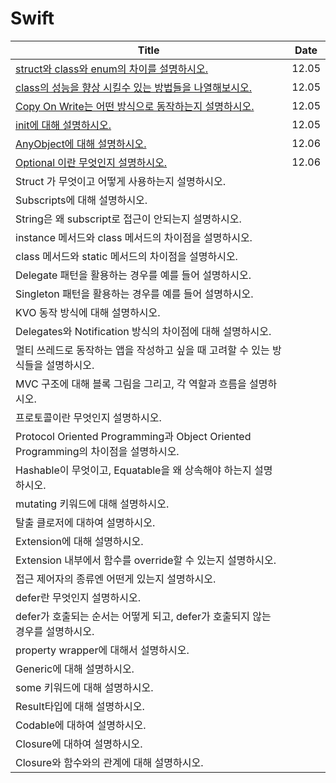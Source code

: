 # Swift

| Title                                                                                                      | Date  |
| ---------------------------------------------------------------------------------------------------------- | ----- |
| [struct와 class와 enum의 차이를 설명하시오.](https://github.com/hogumachu/TIL/blob/main/Swift/Struct_Class_Enum.md)   | 12.05 |
| [class의 성능을 향상 시킬수 있는 방법들을 나열해보시오.](https://github.com/hogumachu/TIL/blob/main/Swift/Class_Performance.md) | 12.05 |
| [Copy On Write는 어떤 방식으로 동작하는지 설명하시오.](https://github.com/hogumachu/TIL/blob/main/Swift/Copy-on-Write.md)   | 12.05 |
| [init에 대해 설명하시오.](https://github.com/hogumachu/TIL/blob/main/Swift/Initialization.md)                      | 12.05 |
| [AnyObject에 대해 설명하시오.](https://github.com/hogumachu/TIL/blob/main/Swift/AnyObject.md)                     | 12.06 |
| [Optional 이란 무엇인지 설명하시오.](https://github.com/hogumachu/TIL/blob/main/Swift/Optional.md)                    | 12.06 |
| Struct 가 무엇이고 어떻게 사용하는지 설명하시오.                                                                             |       |
| Subscripts에 대해 설명하시오.                                                                                      |       |
| String은 왜 subscript로 접근이 안되는지 설명하시오.                                                                       |       |
| instance 메서드와 class 메서드의 차이점을 설명하시오.                                                                       |       |
| class 메서드와 static 메서드의 차이점을 설명하시오.                                                                         |       |
| Delegate 패턴을 활용하는 경우를 예를 들어 설명하시오.                                                                         |       |
| Singleton 패턴을 활용하는 경우를 예를 들어 설명하시오.                                                                        |       |
| KVO 동작 방식에 대해 설명하시오.                                                                                       |       |
| Delegates와 Notification 방식의 차이점에 대해 설명하시오.                                                                 |       |
| 멀티 쓰레드로 동작하는 앱을 작성하고 싶을 때 고려할 수 있는 방식들을 설명하시오.                                                             |       |
| MVC 구조에 대해 블록 그림을 그리고, 각 역할과 흐름을 설명하시오.                                                                    |       |
| 프로토콜이란 무엇인지 설명하시오.                                                                                         |       |
| Protocol Oriented Programming과 Object Oriented Programming의 차이점을 설명하시오.                                    |       |
| Hashable이 무엇이고, Equatable을 왜 상속해야 하는지 설명하시오.                                                               |       |
| mutating 키워드에 대해 설명하시오.                                                                                    |       |
| 탈출 클로저에 대하여 설명하시오.                                                                                         |       |
| Extension에 대해 설명하시오.                                                                                       |       |
| Extension 내부에서 함수를 override할 수 있는지 설명하시오.                                                                  |       |
| 접근 제어자의 종류엔 어떤게 있는지 설명하시오.                                                                                 |       |
| defer란 무엇인지 설명하시오.                                                                                         |       |
| defer가 호출되는 순서는 어떻게 되고, defer가 호출되지 않는 경우를 설명하시오.                                                          |       |
| property wrapper에 대해서 설명하시오.                                                                               |       |
| Generic에 대해 설명하시오.                                                                                         |       |
| some 키워드에 대해 설명하시오.                                                                                        |       |
| Result타입에 대해 설명하시오.                                                                                        |       |
| Codable에 대하여 설명하시오.                                                                                        |       |
| Closure에 대하여 설명하시오.                                                                                        |       |
| Closure와 함수와의 관계에 대해 설명하시오.                                                                                |       |
